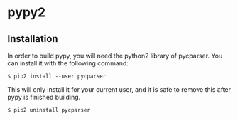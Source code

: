 # pypy2

## Installation

In order to build pypy, you will need the python2 library of pycparser.
You can install it with the following command:

`$ pip2 install --user pycparser`

This will only install it for your current user, and it is safe to remove this
after pypy is finished building.

`$ pip2 uninstall pycparser`
